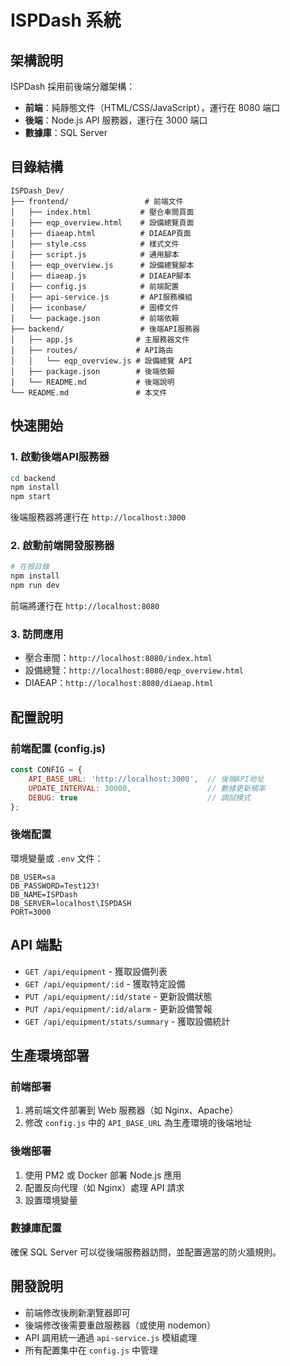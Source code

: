 # ISPDash 系統

## 架構說明

ISPDash 採用前後端分離架構：

- **前端**：純靜態文件（HTML/CSS/JavaScript），運行在 8080 端口
- **後端**：Node.js API 服務器，運行在 3000 端口
- **數據庫**：SQL Server

## 目錄結構

```
ISPDash_Dev/
├── frontend/                 # 前端文件
│   ├── index.html           # 壓合車間頁面
│   ├── eqp_overview.html    # 設備總覽頁面
│   ├── diaeap.html          # DIAEAP頁面
│   ├── style.css            # 樣式文件
│   ├── script.js            # 通用腳本
│   ├── eqp_overview.js      # 設備總覽腳本
│   ├── diaeap.js            # DIAEAP腳本
│   ├── config.js            # 前端配置
│   ├── api-service.js       # API服務模組
│   ├── iconbase/            # 圖標文件
│   └── package.json         # 前端依賴
├── backend/                 # 後端API服務器
│   ├── app.js              # 主服務器文件
│   ├── routes/             # API路由
│   │   └── eqp_overview.js # 設備總覽 API
│   ├── package.json        # 後端依賴
│   └── README.md           # 後端說明
└── README.md               # 本文件
```

## 快速開始

### 1. 啟動後端API服務器

```bash
cd backend
npm install
npm start
```

後端服務器將運行在 `http://localhost:3000`

### 2. 啟動前端開發服務器

```bash
# 在根目錄
npm install
npm run dev
```

前端將運行在 `http://localhost:8080`

### 3. 訪問應用

- 壓合車間：`http://localhost:8080/index.html`
- 設備總覽：`http://localhost:8080/eqp_overview.html`
- DIAEAP：`http://localhost:8080/diaeap.html`

## 配置說明

### 前端配置 (config.js)

```javascript
const CONFIG = {
    API_BASE_URL: 'http://localhost:3000',  // 後端API地址
    UPDATE_INTERVAL: 30000,                 // 數據更新頻率
    DEBUG: true                             // 調試模式
};
```

### 後端配置

環境變量或 `.env` 文件：

```env
DB_USER=sa
DB_PASSWORD=Test123!
DB_NAME=ISPDash
DB_SERVER=localhost\ISPDASH
PORT=3000
```

## API 端點

- `GET /api/equipment` - 獲取設備列表
- `GET /api/equipment/:id` - 獲取特定設備
- `PUT /api/equipment/:id/state` - 更新設備狀態
- `PUT /api/equipment/:id/alarm` - 更新設備警報
- `GET /api/equipment/stats/summary` - 獲取設備統計

## 生產環境部署

### 前端部署

1. 將前端文件部署到 Web 服務器（如 Nginx、Apache）
2. 修改 `config.js` 中的 `API_BASE_URL` 為生產環境的後端地址

### 後端部署

1. 使用 PM2 或 Docker 部署 Node.js 應用
2. 配置反向代理（如 Nginx）處理 API 請求
3. 設置環境變量

### 數據庫配置

確保 SQL Server 可以從後端服務器訪問，並配置適當的防火牆規則。

## 開發說明

- 前端修改後刷新瀏覽器即可
- 後端修改後需要重啟服務器（或使用 nodemon）
- API 調用統一通過 `api-service.js` 模組處理
- 所有配置集中在 `config.js` 中管理
